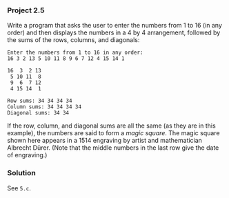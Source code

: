 ### Project 2.5
Write a program that asks the user to enter the numbers from 1 to 16 (in any
order) and then displays the numbers in a 4 by 4 arrangement, followed by the
sums of the rows, columns, and diagonals:

```
Enter the numbers from 1 to 16 in any order:
16 3 2 13 5 10 11 8 9 6 7 12 4 15 14 1

16  3  2 13
 5 10 11  8
 9  6  7 12
 4 15 14  1

Row sums: 34 34 34 34
Column sums: 34 34 34 34
Diagonal sums: 34 34
```

If the row, column, and diagonal sums are all the same (as they are in this
example), the numbers are said to form a *magic square*. The magic square shown
here appears in a 1514 engraving by artist and mathematician Albrecht Dürer.
(Note that the middle numbers in the last row give the date of engraving.)

### Solution
See `5.c`.

